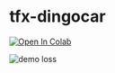 # tfx-dingocar

<a href="https://colab.research.google.com/github/tall-josh/tfx-dingocar/blob/master/TFX_dingocar.ipynb" target="_blank"><img src="https://camo.githubusercontent.com/52feade06f2fecbf006889a904d221e6a730c194/68747470733a2f2f636f6c61622e72657365617263682e676f6f676c652e636f6d2f6173736574732f636f6c61622d62616467652e737667" alt="Open In Colab" data-canonical-src="https://colab.research.google.com/assets/colab-badge.svg"></a>

![demo loss](https://yamgal-server-c6l3dwv2sq-de.a.run.app/line/run_00:[1,0.5,0.25,0.125];run_02:[1,0.4,0.15,0.025]/title:Sample_Eval_Loss;x_title:epoch;y_title:loss;style:neon)
